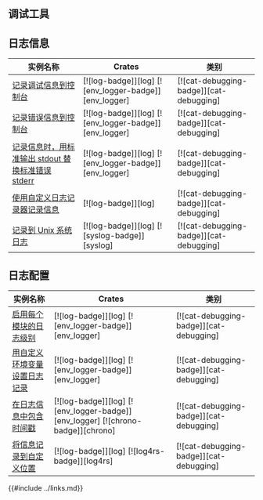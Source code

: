 ## 调试工具

<!--
> [development_tools/debugging.md](https://github.com/rust-lang-nursery/rust-cookbook/blob/master/src/development_tools/debugging.md)
> <br />
> commit 97dabe59ae705bf6a2aaebbcd1d189ec2a83f98b - 2018.07.11
-->

## 日志信息

| 实例名称 | Crates | 类别 |
|--------|--------|------------|
| [记录调试信息到控制台][ex-log-debug] | [![log-badge]][log] [![env_logger-badge]][env_logger] | [![cat-debugging-badge]][cat-debugging] |
| [记录错误信息到控制台][ex-log-error] | [![log-badge]][log] [![env_logger-badge]][env_logger] | [![cat-debugging-badge]][cat-debugging] |
| [记录信息时，用标准输出 stdout 替换标准错误 stderr][ex-log-stdout] | [![log-badge]][log] [![env_logger-badge]][env_logger] | [![cat-debugging-badge]][cat-debugging] |
| [使用自定义日志记录器记录信息][ex-log-custom-logger] | [![log-badge]][log] | [![cat-debugging-badge]][cat-debugging] |
| [记录到 Unix 系统日志][ex-log-syslog] | [![log-badge]][log] [![syslog-badge]][syslog] | [![cat-debugging-badge]][cat-debugging] |

## 日志配置

| 实例名称 | Crates | 类别 |
|--------|--------|------------|
| [启用每个模块的日志级别][ex-log-mod] | [![log-badge]][log] [![env_logger-badge]][env_logger] | [![cat-debugging-badge]][cat-debugging] |
| [用自定义环境变量设置日志记录][ex-log-env-variable] | [![log-badge]][log] [![env_logger-badge]][env_logger] | [![cat-debugging-badge]][cat-debugging] |
| [在日志信息中包含时间戳][ex-log-timestamp] | [![log-badge]][log] [![env_logger-badge]][env_logger] [![chrono-badge]][chrono] | [![cat-debugging-badge]][cat-debugging] |
| [将信息记录到自定义位置][ex-log-custom] | [![log-badge]][log] [![log4rs-badge]][log4rs] | [![cat-debugging-badge]][cat-debugging] |

[ex-log-debug]: /development_tools/debugging/log.md#记录调试信息到控制台
[ex-log-error]: /development_tools/debugging/log.md#记录错误信息到控制台
[ex-log-stdout]: /development_tools/debugging/log.md#记录信息时用标准输出-stdout-替换标准错误-stderr
[ex-log-custom-logger]: /development_tools/debugging/log.md#使用自定义日志记录器记录信息
[ex-log-syslog]: /development_tools/debugging/log.md#记录到-unix-系统日志

[ex-log-mod]: /development_tools/debugging/config_log.md#启用每个模块的日志级别
[ex-log-env-variable]: /development_tools/debugging/config_log.md#用自定义环境变量设置日志记录
[ex-log-timestamp]: /development_tools/debugging/config_log.md#在日志信息中包含时间戳
[ex-log-custom]: /development_tools/debugging/config_log.md#将信息记录到自定义位置

{{#include ../links.md}}
